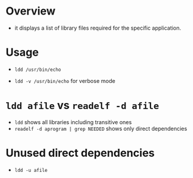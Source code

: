 # Overview
* it displays a list of library files required for the specific application.

# Usage
* `ldd /usr/bin/echo`
- `ldd -v /usr/bin/echo` for verbose mode

# `ldd afile` vs `readelf -d afile`
  * `ldd` shows all libraries including transitive ones
  * `readelf -d aprogram | grep NEEDED` shows only direct dependencies

# Unused direct dependencies
- `ldd -u afile`
